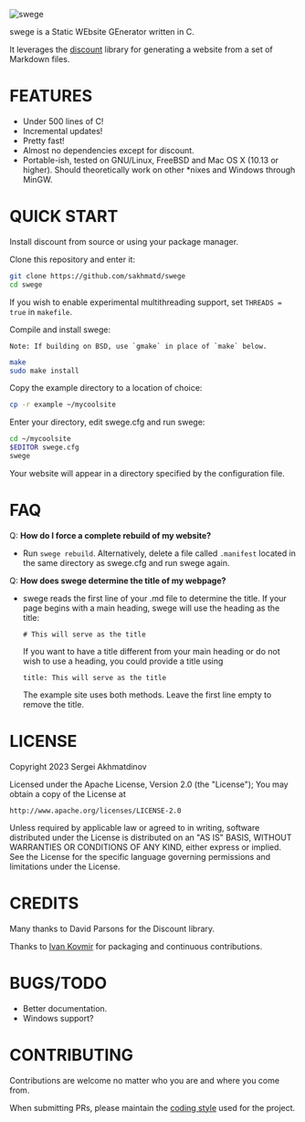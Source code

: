 ![swege](https://sakhmatd.ee/assets/img/swege_banner.png)

swege is a Static WEbsite GEnerator written in C.

It leverages the [discount](http://www.pell.portland.or.us/~orc/Code/discount/)
library for generating a website from a set of Markdown files.

# FEATURES

* Under 500 lines of C!
* Incremental updates!
* Pretty fast!
* Almost no dependencies except for discount.
* Portable-ish, tested on GNU/Linux, FreeBSD and Mac OS X (10.13 or higher).
  Should theoretically work on other *nixes and Windows through MinGW.

# QUICK START

Install discount from source or using your package manager.

Clone this repository and enter it:

```bash
git clone https://github.com/sakhmatd/swege
cd swege
```

If you wish to enable experimental multithreading support,
set ``THREADS = true`` in ``makefile``.

Compile and install swege:

```Note: If building on BSD, use `gmake` in place of `make` below.```

```bash
make
sudo make install
```

Copy the example directory to a location of choice:

```bash
cp -r example ~/mycoolsite
```

Enter your directory, edit swege.cfg and run swege:

```bash
cd ~/mycoolsite
$EDITOR swege.cfg
swege
```

Your website will appear in a directory specified by the
configuration file.

# FAQ

Q: **How do I force a complete rebuild of my website?**

* Run `swege rebuild`. Alternatively, delete a file called `.manifest` located
  in the same directory as swege.cfg and run swege again.

Q: **How does swege determine the title of my webpage?**

*  swege reads the first line of your .md file to determine the title.
   If your page begins with a main heading, swege will use the heading
   as the title:

   `# This will serve as the title`

   If you want to have a title different from your main heading or
   do not wish to use a heading, you could provide a title using

   `title: This will serve as the title`

   The example site uses both methods. Leave the first line empty to remove the
   title.

# LICENSE

Copyright 2023 Sergei Akhmatdinov

Licensed under the Apache License, Version 2.0 (the "License");
You may obtain a copy of the License at

    http://www.apache.org/licenses/LICENSE-2.0

Unless required by applicable law or agreed to in writing, software
distributed under the License is distributed on an "AS IS" BASIS,
WITHOUT WARRANTIES OR CONDITIONS OF ANY KIND, either express or implied.
See the License for the specific language governing permissions and
limitations under the License.

# CREDITS

Many thanks to David Parsons for the Discount library.

Thanks to [Ivan Kovmir](https://github.com/kovmir) for packaging and continuous
contributions.

# BUGS/TODO

* Better documentation.
* Windows support?

# CONTRIBUTING

Contributions are welcome no matter who you are and where you come from.

When submitting PRs, please maintain the [coding style](https://suckless.org/coding_style/)
used for the project.
